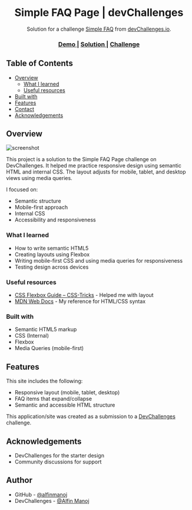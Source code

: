 <!-- Please update value in the {}  -->

<h1 align="center"> Simple FAQ Page | devChallenges</h1>

<div align="center">
   Solution for a challenge <a href="https://devchallenges.io/challenge/simple-faq-challenge" target="_blank">Simple FAQ</a> from <a href="http://devchallenges.io" target="_blank">devChallenges.io</a>.
</div>

<div align="center">
  <h3>
    <a href="{https://your-demo-link.your-domain}">
      Demo
    </a>
    <span> | </span>
    <a href="{https://your-url-to-the-solution}">
      Solution
    </a>
    <span> | </span>
    <a href="https://devchallenges.io/challenge/simple-faq-challenge">
      Challenge
    </a>
  </h3>
</div>

<!-- TABLE OF CONTENTS -->

## Table of Contents

- [Overview](#overview)
  - [What I learned](#what-i-learned)
  - [Useful resources](#useful-resources)
- [Built with](#built-with)
- [Features](#features)
- [Contact](#contact)
- [Acknowledgements](#acknowledgements)

<!-- OVERVIEW -->

## Overview

![screenshot](https://user-images.githubusercontent.com/16707738/92399059-5716eb00-f132-11ea-8b14-bcacdc8ec97b.png)

This project is a solution to the Simple FAQ Page challenge on DevChallenges. It helped me practice responsive design using semantic HTML and internal CSS. The layout adjusts for mobile, tablet, and desktop views using media queries.

I focused on:
- Semantic structure
- Mobile-first approach
- Internal CSS
- Accessibility and responsiveness

### What I learned

- How to write semantic HTML5
- Creating layouts using Flexbox
- Writing mobile-first CSS and using media queries for responsiveness
- Testing design across devices

### Useful resources

- [CSS Flexbox Guide – CSS-Tricks](https://css-tricks.com/snippets/css/a-guide-to-flexbox/) - Helped me with layout
- [MDN Web Docs](https://developer.mozilla.org/) - My reference for HTML/CSS syntax

### Built with

<!-- This section should list any major frameworks that you built your project using. Here are a few examples.-->

- Semantic HTML5 markup
- CSS (Internal)
- Flexbox
- Media Queries (mobile-first)

## Features

This site includes the following:

- Responsive layout (mobile, tablet, desktop)
- FAQ items that expand/collapse
- Semantic and accessible HTML structure


This application/site was created as a submission to a [DevChallenges](https://devchallenges.io/challenges-dashboard) challenge.

## Acknowledgements

- DevChallenges for the starter design
- Community discussions for support

## Author

- GitHub - [@alfinmanoj](https://github.com/alfinmanoj)
- DevChallenges - [@Alfin Manoj](https://devchallenges.io/portfolio/alfinmanoj)
